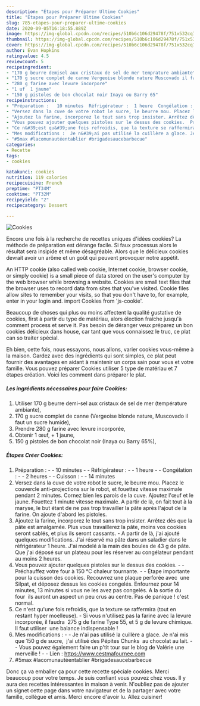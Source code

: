```yaml
---
description: "Étapes pour Préparer Ultime Cookies"
title: "Étapes pour Préparer Ultime Cookies"
slug: 785-etapes-pour-preparer-ultime-cookies
date: 2020-09-05T16:18:55.889Z
image: https://img-global.cpcdn.com/recipes/510b6c106d29478f/751x532cq70/cookies-photo-principale-de-la-recette.jpg
thumbnail: https://img-global.cpcdn.com/recipes/510b6c106d29478f/751x532cq70/cookies-photo-principale-de-la-recette.jpg
cover: https://img-global.cpcdn.com/recipes/510b6c106d29478f/751x532cq70/cookies-photo-principale-de-la-recette.jpg
author: Evan Hopkins
ratingvalue: 4.5
reviewcount: 5
recipeingredient:
- "170 g beurre demisel aux cristaux de sel de mer temprature ambiante"
- "170 g sucre complet de canne Vergeoise blonde nature Muscovado il faut un sucre humide"
- "280 g farine avec levure incorpore"
- "1 uf  1 jaune"
- "150 g pistoles de bon chocolat noir Inaya ou Barry 65"
recipeinstructions:
- "Préparation :   10 minutes  Réfrigérateur :  1 heure  Congélation :   2 heures  Cuisson :   14 minutes"
- "Versez dans la cuve de votre robot le sucre, le beurre mou. Placez le couvercle anti-projections sur le robot, et fouettez vitesse maximale pendant 2 minutes. Cornez bien les parois de la cuve. Ajoutez l&#39;œuf et le jaune. Fouettez 1 minute vitesse maximale. A partir de là, on fait tout à la maryse, le but étant de ne pas trop travailler la pâte après l&#39;ajout de la farine. On ajoute d&#39;abord les pistoles."
- "Ajoutez la farine, incorporez le tout sans trop insister. Arrêtez dès que la pâte est amalgamée. Plus vous travaillerez la pâte, moins vos cookies seront sablés, et plus ils seront cassants. A partir de là, j&#39;ai ajouté quelques modifications. J&#39;ai réservé ma pâte dans un saladier dans le réfrigérateur 1 heure. J&#39;ai modelé à la main des boules de 43 g de pâte. Que j&#39;ai déposé sur un plateau pour les réserver au congélateur pendant au moins 2 heures."
- "Vous pouvez ajouter quelques pistoles sur le dessus des cookies.  Préchauffez votre four à 150 °C chaleur tournante.  Étape importante pour la cuisson des cookies. Recouvrez une plaque perforée avec  une Silpat, et déposez dessus les cookies congelés. Enfournez pour 14 minutes, 13 minutes si vous ne les avez pas congelés. A la sortie du four  ils auront un aspect un peu crus au centre. Pas de panique ! c&#39;est normal."
- "Ce n&#39;est qu&#39;une fois refroidis, que la texture se raffermira (tout en restant hyper moelleuse). Si vous n&#39;utilisez pas la farine avec la levure incorporée, il faudra  275 g de farine Type 55, et 5 g de levure chimique. Il faut utiliser  une balance indispensable !"
- "Mes modifications :  Je n&#39;ai pas utilisé la cuillère a glace. Je n&#39;ai mis que 150 g de sucre,  j&#39;ai utilisé des Pépites Chunks  au chocolat au lait.  Vous pouvez également faire un p&#39;tit tour sur le blog de Valérie une merveille !  Lien : https://www.cestmafournee.com"
- "#5max #lacomunautéentablier #brigadesaucebarbecue"
categories:
- Recette
tags:
- cookies

katakunci: cookies 
nutrition: 119 calories
recipecuisine: French
preptime: "PT34M"
cooktime: "PT32M"
recipeyield: "2"
recipecategory: Dessert

---
```



![Cookies](https://img-global.cpcdn.com/recipes/510b6c106d29478f/751x532cq70/cookies-photo-principale-de-la-recette.jpg)

Encore une fois à la recherche de recettes uniques d'idées cookies? La méthode de préparation est dérange facile. Si faux processus alors le résultat sera insipide et même désagréable. Alors que le délicieux cookies devrait avoir un arôme et un goût qui peuvent provoquer notre appétit.

An HTTP cookie (also called web cookie, Internet cookie, browser cookie, or simply cookie) is a small piece of data stored on the user&#39;s computer by the web browser while browsing a website. Cookies are small text files that the browser uses to record data from sites that you&#39;ve visited. Cookie files allow sites to remember your visits, so that you don&#39;t have to, for example, enter in your login and. import Cookies from &#39;js-cookie&#39;.

Beaucoup de choses qui plus ou moins affectent la qualité gustative de cookies, first à partir du type de matériau, alors élection fraîche jusqu'à comment process et serve it. Pas besoin de déranger veux préparez un bon cookies délicieux dans house, car tant que vous connaissez le truc, ce plat can so traiter spécial.


Eh bien, cette fois, nous essayons, nous allons, varier cookies vous-même à la maison. Gardez avec des ingrédients qui sont simples, ce plat peut fournir des avantages en aidant à maintenir un corps sain pour vous et votre famille. Vous pouvez préparer Cookies utiliser 5 type de matériau et 7 étapes création. Voici les comment dans préparer le plat.

<!--inarticleads1-->

##### Les ingrédients nécessaires pour faire Cookies:

1. Utiliser 170 g beurre demi-sel aux cristaux de sel de mer (température ambiante),
1.  170 g sucre complet de canne (Vergeoise blonde nature, Muscovado il faut un sucre humide),
1. Prendre 280 g farine avec levure incorporée,
1. Obtenir 1 œuf, + 1 jaune,
1.  150 g pistoles de bon chocolat noir (Inaya ou Barry 65%),




<!--inarticleads2-->

##### Étapes Créer Cookies:

1. Préparation :  -  - 10 minutes -  - Réfrigérateur : -  - 1 heure -  - Congélation :  -  - 2 heures -  - Cuisson :  -  - 14 minutes
1. Versez dans la cuve de votre robot le sucre, le beurre mou. Placez le couvercle anti-projections sur le robot, et fouettez vitesse maximale pendant 2 minutes. Cornez bien les parois de la cuve. Ajoutez l&#39;œuf et le jaune. Fouettez 1 minute vitesse maximale. A partir de là, on fait tout à la maryse, le but étant de ne pas trop travailler la pâte après l&#39;ajout de la farine. On ajoute d&#39;abord les pistoles.
1. Ajoutez la farine, incorporez le tout sans trop insister. Arrêtez dès que la pâte est amalgamée. Plus vous travaillerez la pâte, moins vos cookies seront sablés, et plus ils seront cassants. - A partir de là, j&#39;ai ajouté quelques modifications. J&#39;ai réservé ma pâte dans un saladier dans le réfrigérateur 1 heure. J&#39;ai modelé à la main des boules de 43 g de pâte. Que j&#39;ai déposé sur un plateau pour les réserver au congélateur pendant au moins 2 heures.
1. Vous pouvez ajouter quelques pistoles sur le dessus des cookies. -  - Préchauffez votre four à 150 °C chaleur tournante. -  - Étape importante pour la cuisson des cookies. Recouvrez une plaque perforée avec  une Silpat, et déposez dessus les cookies congelés. Enfournez pour 14 minutes, 13 minutes si vous ne les avez pas congelés. A la sortie du four  ils auront un aspect un peu crus au centre. Pas de panique ! c&#39;est normal.
1. Ce n&#39;est qu&#39;une fois refroidis, que la texture se raffermira (tout en restant hyper moelleuse). - Si vous n&#39;utilisez pas la farine avec la levure incorporée, il faudra  275 g de farine Type 55, et 5 g de levure chimique. Il faut utiliser  une balance indispensable !
1. Mes modifications : -  - Je n&#39;ai pas utilisé la cuillère a glace. Je n&#39;ai mis que 150 g de sucre,  j&#39;ai utilisé des Pépites Chunks  au chocolat au lait. -  - Vous pouvez également faire un p&#39;tit tour sur le blog de Valérie une merveille ! -  - Lien : https://www.cestmafournee.com
1. #5max #lacomunautéentablier #brigadesaucebarbecue





Donc ça va emballer ça pour cette recette spéciale cookies. Merci beaucoup pour votre temps. Je suis confiant vous pouvez chez vous. Il y aura des recettes  intéressantes in maison à venir. N'oubliez pas de ajouter un signet cette page dans votre navigateur et de la partager avec votre famille, collègue et amis. Merci encore d'avoir lu. Allez cuisiner!
